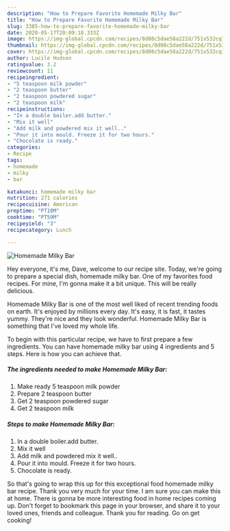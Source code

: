 ```yaml
---
description: "How to Prepare Favorite Homemade Milky Bar"
title: "How to Prepare Favorite Homemade Milky Bar"
slug: 3385-how-to-prepare-favorite-homemade-milky-bar
date: 2020-05-17T20:09:10.333Z
image: https://img-global.cpcdn.com/recipes/8d08c5dae58a222d/751x532cq70/homemade-milky-bar-recipe-main-photo.jpg
thumbnail: https://img-global.cpcdn.com/recipes/8d08c5dae58a222d/751x532cq70/homemade-milky-bar-recipe-main-photo.jpg
cover: https://img-global.cpcdn.com/recipes/8d08c5dae58a222d/751x532cq70/homemade-milky-bar-recipe-main-photo.jpg
author: Lucile Hudson
ratingvalue: 3.2
reviewcount: 11
recipeingredient:
- "5 teaspoon milk powder"
- "2 teaspoon butter"
- "2 teaspoon powdered sugar"
- "2 teaspoon milk"
recipeinstructions:
- "In a double boiler.add butter."
- "Mix it well"
- "Add milk and powdered mix it well.."
- "Pour it into mould. Freeze it for two hours."
- "Chocolate is ready."
categories:
- Recipe
tags:
- homemade
- milky
- bar

katakunci: homemade milky bar 
nutrition: 271 calories
recipecuisine: American
preptime: "PT10M"
cooktime: "PT59M"
recipeyield: "3"
recipecategory: Lunch

---
```



![Homemade Milky Bar](https://img-global.cpcdn.com/recipes/8d08c5dae58a222d/751x532cq70/homemade-milky-bar-recipe-main-photo.jpg)

Hey everyone, it's me, Dave, welcome to our recipe site. Today, we're going to prepare a special dish, homemade milky bar. One of my favorites food recipes. For mine, I'm gonna make it a bit unique. This will be really delicious.



Homemade Milky Bar is one of the most well liked of recent trending foods on earth. It's enjoyed by millions every day. It's easy, it is fast, it tastes yummy. They're nice and they look wonderful. Homemade Milky Bar is something that I've loved my whole life.


To begin with this particular recipe, we have to first prepare a few ingredients. You can have homemade milky bar using 4 ingredients and 5 steps. Here is how you can achieve that.

<!--inarticleads1-->

##### The ingredients needed to make Homemade Milky Bar:

1. Make ready 5 teaspoon milk powder
1. Prepare 2 teaspoon butter
1. Get 2 teaspoon powdered sugar
1. Get 2 teaspoon milk




<!--inarticleads2-->

##### Steps to make Homemade Milky Bar:

1. In a double boiler.add butter.
1. Mix it well
1. Add milk and powdered mix it well..
1. Pour it into mould. Freeze it for two hours.
1. Chocolate is ready.




So that's going to wrap this up for this exceptional food homemade milky bar recipe. Thank you very much for your time. I am sure you can make this at home. There is gonna be more interesting food in home recipes coming up. Don't forget to bookmark this page in your browser, and share it to your loved ones, friends and colleague. Thank you for reading. Go on get cooking!
